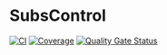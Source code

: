 # SubsControl
[![CI](https://github.com/Tiraza/subscontrol/actions/workflows/ci.yaml/badge.svg)](https://github.com/Tiraza/subscontrol/actions/workflows/ci.yaml) [![Coverage](https://sonarcloud.io/api/project_badges/measure?project=Tiraza_subscontrol&metric=coverage)](https://sonarcloud.io/summary/new_code?id=Tiraza_subscontrol) [![Quality Gate Status](https://sonarcloud.io/api/project_badges/measure?project=Tiraza_subscontrol&metric=alert_status)](https://sonarcloud.io/summary/new_code?id=Tiraza_subscontrol) 